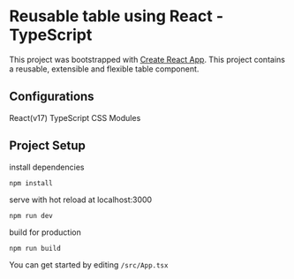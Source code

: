 # Reusable table using React - TypeScript

This project was bootstrapped with [Create React App](https://github.com/facebook/create-react-app).
This project contains a reusable, extensible and flexible table component.

## Configurations
React(v17)
TypeScript
CSS Modules

## Project Setup

install dependencies

``` npm install                                                                ```

serve with hot reload at localhost:3000

```npm run dev```

build for production

```npm run build ```

You can get started by editing ```/src/App.tsx```

